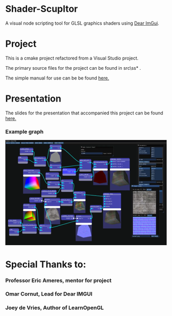 # Shader-Scupltor
A visual node scripting tool for GLSL graphics shaders using [Dear ImGui](https://github.com/ocornut/imgui).

# Project

This is a cmake project refactored from a Visual Studio project.

The primary source files for the project can be found in src\ss\* .

The simple manual for use can be be found [here.](https://github.com/APeculiarCamber/shader-scupltor/blob/main/GA%20Shader%20Graph%20Sourcer%20User%20Manual.pdf)

# Presentation

The slides for the presentation that accompanied this project can be found [here.](https://github.com/APeculiarCamber/shader-scupltor/blob/main/Shader%20Project%20Presentation-1.pdf)

### Example graph
![Example Brick Graph!](/present_images/brick_graph.png "Brick Graph")

# Special Thanks to:

### Professor Eric Ameres, mentor for project

### Omar Cornut, Lead for Dear IMGUI

### Joey de Vries, Author of LearnOpenGL



